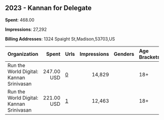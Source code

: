 ## 2023 - Kannan for Delegate 
**Spent**: 468.00

**Impressions**: 27,292

**Billing Addresses**: 1324 Spaight St,Madison,53703,US

|Organization|Spent|Urls|Impressions|Genders|Age Brackets|Country Codes|
|:---|---:|:---|---:|:---|:---|:---|
|Run the World Digital: Kannan Srinivasan|247.00 USD|[0](https://www.snap.com/political-ads/asset/c0694b39e77dd48cb0b7a9a5b816174d0bbe6348389118825e29b7fd6413fa59?mediaType=mp4)|14,829||18+|united states|
|Run the World Digital: Kannan Srinivasan|221.00 USD|[1](https://www.snap.com/political-ads/asset/7d842c1a589cd5ffff972cda0051e2f0dc2e9a86d318a6ba00d0181bbefc91ef?mediaType=mp4)|12,463||18+|united states|
